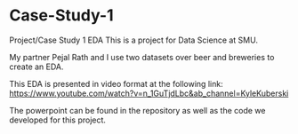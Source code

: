 # Case-Study-1
Project/Case Study 1 EDA
This is a project for Data Science at SMU.

My partner Pejal Rath and I use two datasets over beer and breweries to create an EDA.

This EDA is presented in video format at the following link:
https://www.youtube.com/watch?v=n_1GuTjdLbc&ab_channel=KyleKuberski

The powerpoint can be found in the repository as well as the code we developed for this project.
